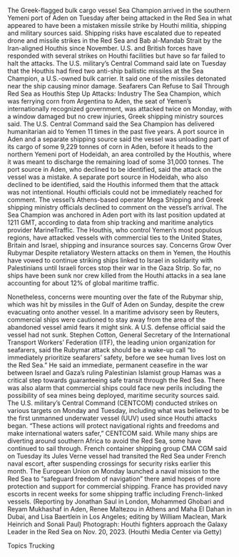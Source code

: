 The Greek-flagged bulk cargo vessel Sea Champion arrived in the southern Yemeni port of Aden on Tuesday after being attacked in the Red Sea in what appeared to have been a mistaken missile strike by Houthi militia, shipping and military sources said.
Shipping risks have escalated due to repeated drone and missile strikes in the Red Sea and Bab al-Mandab Strait by the Iran-aligned Houthis since November. U.S. and British forces have responded with several strikes on Houthi facilities but have so far failed to halt the attacks.
The U.S. military’s Central Command said late on Tuesday that the Houthis had fired two anti-ship ballistic missiles at the Sea Champion, a U.S.-owned bulk carrier. It said one of the missiles detonated near the ship causing minor damage.
Seafarers Can Refuse to Sail Through Red Sea as Houthis Step Up Attacks: Industry
The Sea Champion, which was ferrying corn from Argentina to Aden, the seat of Yemen’s internationally recognized government, was attacked twice on Monday, with a window damaged but no crew injuries, Greek shipping ministry sources said.
The U.S. Central Command said the Sea Champion has delivered humanitarian aid to Yemen 11 times in the past five years.
A port source in Aden and a separate shipping source said the vessel was unloading part of its cargo of some 9,229 tonnes of corn in Aden, before it heads to the northern Yemeni port of Hodeidah, an area controlled by the Houthis, where it was meant to discharge the remaining load of some 31,000 tonnes.
The port source in Aden, who declined to be identified, said the attack on the vessel was a mistake. A separate port source in Hodeidah, who also declined to be identified, said the Houthis informed them that the attack was not intentional.
Houthi officials could not be immediately reached for comment.
The vessel’s Athens-based operator Mega Shipping and Greek shipping ministry officials declined to comment on the vessel’s arrival.
The Sea Champion was anchored in Aden port with its last position updated at 1211 GMT, according to data from ship tracking and maritime analytics provider MarineTraffic.
The Houthis, who control Yemen’s most populous regions, have attacked vessels with commercial ties to the United States, Britain and Israel, shipping and insurance sources say.
Concerns Grow Over Rubymar
Despite retaliatory Western attacks on them in Yemen, the Houthis have vowed to continue striking ships linked to Israel in solidarity with Palestinians until Israeli forces stop their war in the Gaza Strip.
So far, no ships have been sunk nor crew killed from the Houthi attacks in a sea lane accounting for about 12% of global maritime traffic.

Nonetheless, concerns were mounting over the fate of the Rubymar ship, which was hit by missiles in the Gulf of Aden on Sunday, despite the crew evacuating onto another vessel.
In a maritime advisory seen by Reuters, commercial ships were cautioned to stay away from the area of the abandoned vessel amid fears it might sink.
A U.S. defense official said the vessel had not sunk.
Stephen Cotton, General Secretary of the International Transport Workers’ Federation (ITF), the leading union organization for seafarers, said the Rubymar attack should be a wake-up call “to immediately prioritize seafarers’ safety, before we see human lives lost on the Red Sea.”
He said an immediate, permanent ceasefire in the war between Israel and Gaza’s ruling Palestinian Islamist group Hamas was a critical step towards guaranteeing safe transit through the Red Sea.
There was also alarm that commercial ships could face new perils including the possibility of sea mines being deployed, maritime security sources said.
The U.S. military’s Central Command (CENTCOM) conducted strikes on various targets on Monday and Tuesday, including what was believed to be the first unmanned underwater vessel (UUV) used since Houthi attacks began.
“These actions will protect navigational rights and freedoms and make international waters safer,” CENTCOM said.
While many ships are diverting around southern Africa to avoid the Red Sea, some have continued to sail through.
French container shipping group CMA CGM said on Tuesday its Jules Verne vessel had transited the Red Sea under French naval escort, after suspending crossings for security risks earlier this month.
The European Union on Monday launched a naval mission to the Red Sea to “safeguard freedom of navigation” there amid hopes of more protection and support for commercial shipping.
France has provided navy escorts in recent weeks for some shipping traffic including French-linked vessels.
(Reporting by Jonathan Saul in London, Mohammed Ghobari and Reyam Mukhashaf in Aden, Renee Maltezou in Athens and Maha El Dahan in Dubai, and Lisa Baertlein in Los Angeles; editing by William Maclean, Mark Heinrich and Sonali Paul)
Photograph: Houthi fighters approach the Galaxy Leader in the Red Sea on Nov. 20, 2023. (Houthi Media Center via Getty)

Topics
Trucking

